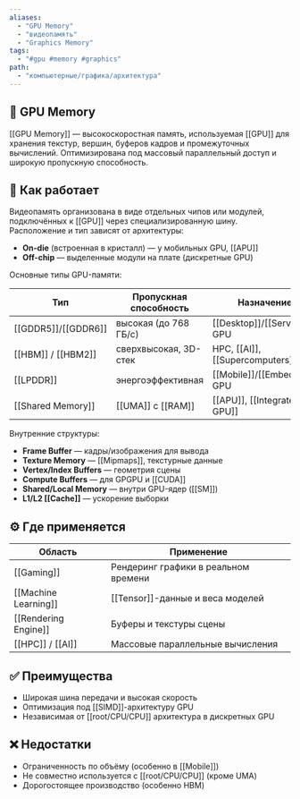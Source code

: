 ```yaml
---
aliases:
  - "GPU Memory"
  - "видеопамять"
  - "Graphics Memory"
tags:
  - "#gpu #memory #graphics"
path:
  - "компьютерные/графика/архитектура"
---
```


## 📌 GPU Memory  
[[GPU Memory]] — высокоскоростная память, используемая [[GPU]] для хранения текстур, вершин, буферов кадров и промежуточных вычислений. Оптимизирована под массовый параллельный доступ и широкую пропускную способность.

## 🧠 Как работает  
Видеопамять организована в виде отдельных чипов или модулей, подключённых к [[GPU]] через специализированную шину. Расположение и тип зависят от архитектуры:

- **On-die** (встроенная в кристалл) — у мобильных GPU, [[APU]]  
- **Off-chip** — выделенные модули на плате (дискретные GPU)

Основные типы GPU-памяти:

| Тип            | Пропускная способность | Назначение                         |
|----------------|-------------------------|------------------------------------|
| [[GDDR5]]/[[GDDR6]] | высокая (до 768 ГБ/с)    | [[Desktop]]/[[Server]] GPU         |
| [[HBM]] / [[HBM2]] | сверхвысокая, 3D-стек    | HPC, [[AI]], [[Supercomputers]]   |
| [[LPDDR]]       | энергоэффективная        | [[Mobile]]/[[Embedded]] GPU        |
| [[Shared Memory]] | [[UMA]] с [[RAM]]        | [[APU]], [[Integrated GPU]]        |

Внутренние структуры:

- **Frame Buffer** — кадры/изображения для вывода  
- **Texture Memory** — [[Mipmaps]], текстурные данные  
- **Vertex/Index Buffers** — геометрия сцены  
- **Compute Buffers** — для GPGPU и [[CUDA]]  
- **Shared/Local Memory** — внутри GPU-ядер ([[SM]])  
- **L1/L2 [[Cache]]** — ускорение выборки

## ⚙️ Где применяется

| Область                  | Применение                                |
|---------------------------|-------------------------------------------|
| [[Gaming]]               | Рендеринг графики в реальном времени      |
| [[Machine Learning]]     | [[Tensor]]-данные и веса моделей          |
| [[Rendering Engine]]     | Буферы и текстуры сцены                   |
| [[HPC]] / [[AI]]         | Массовые параллельные вычисления          |

## ✅ Преимущества  
- Широкая шина передачи и высокая скорость  
- Оптимизация под [[SIMD]]-архитектуру GPU  
- Независимая от [[root/CPU/CPU]] архитектура в дискретных GPU

## ❌ Недостатки  
- Ограниченность по объёму (особенно в [[Mobile]])  
- Не совместно используется с [[root/CPU/CPU]] (кроме UMA)  
- Дорогостоящее производство (особенно HBM)
```